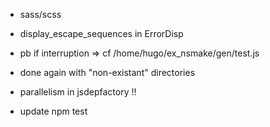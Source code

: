 * sass/scss
* display_escape_sequences in ErrorDisp

* pb if interruption  => cf /home/hugo/ex_nsmake/gen/test.js
* done again with "non-existant" directories
* parallelism in jsdepfactory !!
* update npm test  
